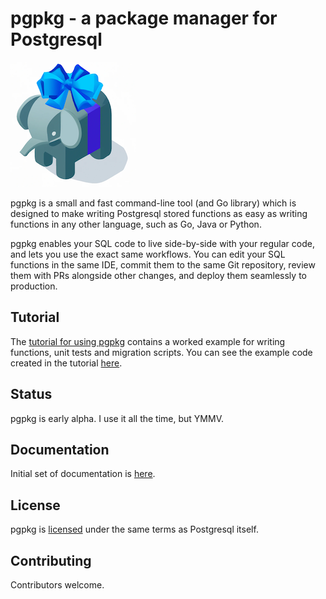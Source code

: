 # pgpkg - a package manager for Postgresql

![pgpkg logo](docs/logo-small.png)

pgpkg is a small and fast command-line tool (and Go library) which is designed to make writing Postgresql
stored functions as easy as writing functions in any other language, such as Go, Java or Python.

pgpkg enables your SQL code to live side-by-side with your regular code, and lets you use the exact same
workflows. You can edit your SQL functions in the same IDE, commit them to the same Git repository,
review them with PRs alongside other changes, and deploy them seamlessly to production.

## Tutorial

The [tutorial for using pgpkg](docs/pages/tutorial/tutorial.md) contains a worked example for
writing functions, unit tests and migration scripts. You can see the example
code created in the tutorial [here](https://github.com/pgpkg/pgpkg/tree/main/tests/good/example).

## Status

pgpkg is early alpha. I use it all the time, but YMMV.

## Documentation

Initial set of documentation is [here](docs/index.md).

## License

pgpkg is [licensed](LICENSE.md) under the same terms as Postgresql itself.

## Contributing

Contributors welcome.

